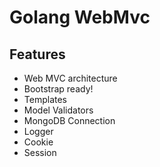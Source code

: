 # Golang WebMvc

## Features
* Web MVC architecture
* Bootstrap ready!
* Templates
* Model Validators
* MongoDB Connection
* Logger
* Cookie
* Session
